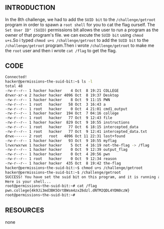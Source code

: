 # 
## INTRODUCTION
In the 8th challenge, we had to add the `SUID bit` to the `/challenge/getroot` program in order to spawn a `root shell` for you to cat the flag ourself.
The `Set User ID" (SUID)` permissions bit allows the user to run a program as the owner of that program's file.
we can excute the `SUID bit` using `chmod  u+s`.So i typed `chmod u+s /challenge/getroot` to add the `SUID bit` to the `/challenge/getroot` program.Then i wrote
`/challenge/getroot` to make me the `root` user and then i wrote `cat /flag` to get the flag.
## CODE
```bash
Connected!
hacker@permissions~the-suid-bit:~$ ls -l
total 48
-rw-r--r-- 1 hacker hacker    4 Oct  8 19:21 COLLEGE
drwxr-xr-x 2 hacker hacker 4096 Oct  8 19:37 Desktop
-rw-r--r-- 1 hacker hacker    8 Oct  9 11:15 PWN
-rw-r--r-- 1 root   hacker   58 Oct  3 16:43 a
-rw-r--r-- 1 root   hacker    0 Oct  4 21:01 cmd1_output
-rw-r--r-- 1 hacker hacker  194 Oct  7 04:16 college
-rw-r--r-- 1 root   hacker   77 Oct  9 12:43 file
-rw-r--r-- 1 hacker hacker  829 Oct  9 10:55 instructions
-rw-r--r-- 1 root   hacker   77 Oct  6 18:15 intercepted_data
-rw-r--r-- 1 root   hacker   77 Oct  9 12:41 intercepted_data.txt
drwx------ 2 root   root   4096 Oct 11 22:31 lost+found
-rw-r--r-- 1 hacker hacker   93 Oct  9 10:55 myflag
lrwxrwxrwx 1 hacker hacker    5 Oct  4 16:19 not-the-flag -> /flag
-rw-r--r-- 1 hacker hacker    0 Oct  9 12:39 output_flag
-rw-r--r-- 1 hacker hacker    0 Oct  4 20:56 pwn
-rw-r--r-- 1 root   hacker    0 Oct  9 12:34 reason
-rw-r--r-- 1 hacker hacker  435 Oct  8 19:42 the-flag
hacker@permissions~the-suid-bit:~$ chmod u+s /challenge/getroot
hacker@permissions~the-suid-bit:~$ /challenge/getroot
SUCCESS! You have set the suid bit on this program, and it is running as root!
Here is your shell...
root@permissions~the-suid-bit:~# cat /flag
pwn.college{4k9Ji3md3BK5OrtBWsm4zxZ6dzl.dNTM2QDL4YDN0czW}
root@permissions~the-suid-bit:~#
```
## RESOURCES
none
